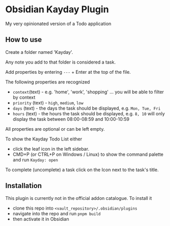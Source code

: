 # Obsidian Kayday Plugin

My very opinionated version of a Todo application

## How to use

Create a folder named 'Kayday'.

Any note you add to that folder is considered a task.

Add properties by entering `---` + Enter at the top of the file.

The following properties are recognized

-   `context`(text) - e.g. 'home', 'work', 'shopping' ... you will be able to filter by context
-   `priority` (text) - `high`, `medium`, `low`
-   `days` (text) - the days the task should be displayed, e.g. `Mon, Tue, Fri`
-   `hours` (text) - the hours the task should be displayed, e.g. `8, 10` will only display the task between 08:00-08:59 and 10:00-10:59

All properties are optional or can be left empty.

To show the Kayday Todo List either

-   click the leaf icon in the left sidebar.
-   CMD+P (or CTRL+P on Windows / Linux) to show the command palette and run `Kayday: open`

To complete (uncomplete) a task click on the Icon next to the task's title.

## Installation

This plugin is currently not in the official addon catalogue. To install it

-   clone this repo into `<vault_repository>/.obsidian/plugins`
-   navigate into the repo and run `pnpm build`
-   then activate it in Obsidian
